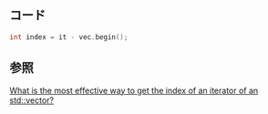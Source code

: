 ## コード

```cpp
int index = it - vec.begin();
```

## 参照
[What is the most effective way to get the index of an iterator of an std::vector?](https://stackoverflow.com/questions/2152986/what-is-the-most-effective-way-to-get-the-index-of-an-iterator-of-an-stdvector)
